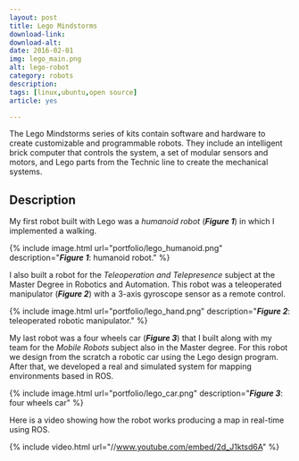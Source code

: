 ```yaml
---
layout: post
title: Lego Mindstorms
download-link: 
download-alt:  
date: 2016-02-01
img: lego_main.png
alt: lego-robot
category: robots
description: 
tags: [linux,ubuntu,open source]
article: yes

---
```


The Lego Mindstorms series of kits contain software and hardware to create customizable and programmable robots. They include an intelligent brick computer that controls the system, a set of modular sensors and motors, and Lego parts from the Technic line to create the mechanical systems.

## Description

My first robot built with Lego was a _humanoid robot_ (<b><i>Figure 1</i></b>) in which I implemented a walking.

{% include image.html url="portfolio/lego_humanoid.png" description="<b><i>Figure 1</i></b>: humanoid robot." %}

I also built a robot for the _Teleoperation and Telepresence_ subject at the Master Degree in Robotics and Automation. This robot was a teleoperated manipulator (<b><i>Figure 2</i></b>) with a 3-axis gyroscope sensor as a remote control.

{% include image.html url="portfolio/lego_hand.png" description="<b><i>Figure 2</i></b>: teleoperated robotic manipulator." %}

My last robot was a four wheels car (<b><i>Figure 3</i></b>) that I built along with my team for the _Mobile Robots_ subject also in the Master degree. For this robot we design from the scratch a robotic car using the Lego design program. After that, we developed a real and simulated system for mapping environments based in ROS.

{% include image.html url="portfolio/lego_car.png" description="<b><i>Figure 3</i></b>: four wheels car" %}

Here is a video showing how the robot works producing a map in real-time using ROS.

{% include video.html url="//www.youtube.com/embed/2d_J1ktsd6A" %}
